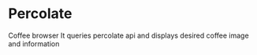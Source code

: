 # Percolate
Coffee browser
It queries percolate api and displays desired coffee image and information
